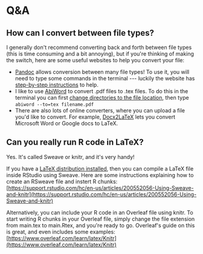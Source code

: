 # Q&A

## How can I convert between file types?

I generally don't recommend converting back and forth between file types \(this is time consuming and a bit annoying\), but if you're thinking of making the switch, here are some useful websites to help you convert your file:

* [Pandoc](https://pandoc.org/index.html) allows conversion between many file types! To use it, you will need to type some commands in the terminal --- luckily the website has [step-by-step instructions](https://pandoc.org/getting-started.html) to help.
* I like to use [AbiWord](https://www.abisource.com) to convert .pdf files to .tex files. To do this in the terminal you can first [change directories to the file location](https://www.wikihow.com/Change-Directories-in-Command-Prompt), then type `abiword --to=tex filename.pdf`
* There are also lots of online converters, where you can upload a file you'd like to convert. For example, [Docx2LaTeX](https://www.docx2latex.com) lets you convert Microsoft Word or Google docs to LaTeX.

## Can you really run R code in LaTeX?

Yes. It's called Sweave or knitr, and it's very handy!

If you have a [LaTeX distribution installed](../module-1/access/#installing-latex), then you can compile a LaTeX file inside RStudio using Sweave. Here are some instructions explaining how to create an RSweave file and instert R chunks: [https://support.rstudio.com/hc/en-us/articles/200552056-Using-Sweave-and-knitr](https://support.rstudio.com/hc/en-us/articles/200552056-Using-Sweave-and-knitr)

Alternatively, you can include your R code in an Overleaf file using knitr. To start writing R chunks in your Overleaf file, simply change the file extension from main.tex to main.Rtex, and you're ready to go. Overleaf's guide on this is great, and even includes some examples: [https://www.overleaf.com/learn/latex/Knitr](https://www.overleaf.com/learn/latex/Knitr)



